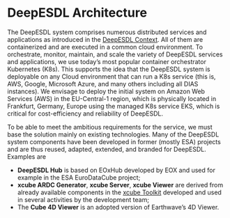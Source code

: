# DeepESDL Architecture

The DeepESDL system comprises numerous distributed services and 
applications as introduced in the [DeepESDL Context](./concept.md). 
All of them are containerized and are executed in a common cloud 
environment. 
To orchestrate, monitor, maintain, and scale the variety of 
DeepESDL services and applications, we use today’s most popular 
container orchestrator Kubernetes  (K8s). This supports the idea 
that the DeepESDL system is deployable on any Cloud environment that 
can run a K8s service (this is, AWS, Google, Microsoft Azure, and 
many others including all DIAS instances). We envisage to deploy the 
initial system on Amazon Web Services (AWS) in the EU-Central-1 region, 
which is physically located in Frankfurt, Germany, Europe using the 
managed K8s service EKS, which is critical for cost-efficiency and 
reliability of DeepESDL. 

To be able to meet the ambitious requirements for the service, 
we must base the solution mainly on existing technologies. 
Many of the DeepESDL system components have been developed in former 
(mostly ESA) projects and are thus reused, adapted, extended, and branded 
for DeepESDL. Examples are

* **DeepESDL Hub** is based on EOxHub developed by EOX and used for
  example in the ESA EuroDataCube project;
* **xcube ARDC Generator**, **xcube Server**, **xcube Viewer** 
  are derived from already available components in the
  [xcube Toolkit](./xcube-toolkit.md) 
  developed and used in several activities by the development team;
* The **Cube 4D Viewer** is an adopted version of Earthwave’s 4D Viewer.

